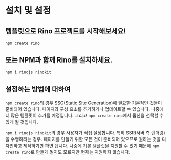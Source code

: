# 설치 및 설정

## 템플릿으로 Rino 프로젝트를 시작해보세요!

```
npm create rino
```

## 또는 NPM과 함께 Rino를 설치하세요.

```
npm i rinojs rinokit
```

## 설정하는 방법에 대하여

`npm create rino`의 경우 SSG(Static Site Generation)에 필요한 기본적인 것들이 준비되어 있습니다. 페이지와 구성 요소를 추가하거나 업데이트할 수 있습니다. 나중에 더 많은 템플릿이 추가될 예정입니다. 그리고 `npm create rino`에서 옵션을 선택할 수 있게 될 것입니다.

`npm i rinojs rinokit`의 경우 사용자가 직접 설정합니다. 특히 SSR(서버 측 렌더링)을 수행하려는 경우. 페이지를 만들기 위한 모든 것이 준비되어 있으므로 원하는 것을 디자인하고 제작하기만 하면 됩니다. 나중에 기본 템플릿을 지원할 수 있기 때문에 `npm create rino`로 만들게 될지도 모르지만 현재는 지원하지 않습니다.
